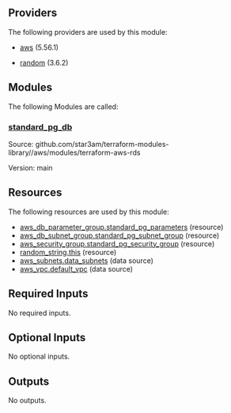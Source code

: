 ## Providers

The following providers are used by this module:

- <a name="provider_aws"></a> [aws](#provider_aws) (5.56.1)

- <a name="provider_random"></a> [random](#provider_random) (3.6.2)

## Modules

The following Modules are called:

### <a name="module_standard_pg_db"></a> [standard_pg_db](#module_standard_pg_db)

Source: github.com/star3am/terraform-modules-library//aws/modules/terraform-aws-rds

Version: main

## Resources

The following resources are used by this module:

- [aws_db_parameter_group.standard_pg_parameters](https://registry.terraform.io/providers/hashicorp/aws/latest/docs/resources/db_parameter_group) (resource)
- [aws_db_subnet_group.standard_pg_subnet_group](https://registry.terraform.io/providers/hashicorp/aws/latest/docs/resources/db_subnet_group) (resource)
- [aws_security_group.standard_pg_security_group](https://registry.terraform.io/providers/hashicorp/aws/latest/docs/resources/security_group) (resource)
- [random_string.this](https://registry.terraform.io/providers/hashicorp/random/latest/docs/resources/string) (resource)
- [aws_subnets.data_subnets](https://registry.terraform.io/providers/hashicorp/aws/latest/docs/data-sources/subnets) (data source)
- [aws_vpc.default_vpc](https://registry.terraform.io/providers/hashicorp/aws/latest/docs/data-sources/vpc) (data source)

## Required Inputs

No required inputs.

## Optional Inputs

No optional inputs.

## Outputs

No outputs.
